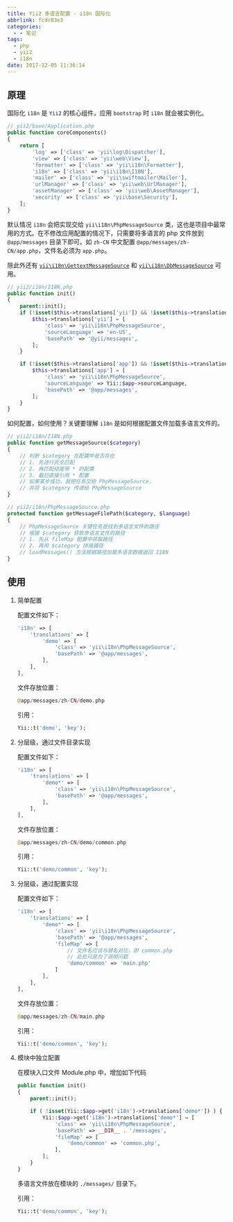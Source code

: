 ```yaml
---
title: Yii2 多语言配置 - i18n 国际化
abbrlink: fcdc83e3
categories:
  - - 笔记
tags:
  - php
  - yii2
  - i18n
date: 2017-12-05 11:36:14
---
```


## 原理

国际化 `i18n` 是 `Yii2` 的核心组件，应用 `bootstrap` 时 `i18n` 就会被实例化。

```php
// yii2/base/Application.php
public function coreComponents()
{
    return [
        'log' => ['class' => 'yii\log\Dispatcher'],
        'view' => ['class' => 'yii\web\View'],
        'formatter' => ['class' => 'yii\i18n\Formatter'],
        'i18n' => ['class' => 'yii\i18n\I18N'],
        'mailer' => ['class' => 'yii\swiftmailer\Mailer'],
        'urlManager' => ['class' => 'yii\web\UrlManager'],
        'assetManager' => ['class' => 'yii\web\AssetManager'],
        'security' => ['class' => 'yii\base\Security'],
    ];
}
```

默认情况 `i18n` 会把实现交给 `yii\i18n\PhpMessageSource` 类，这也是项目中最常用的方式。在不修改应用配置的情况下，只需要将多语言的 php 文件放到 `@app/messages` 目录下即可。如 `zh-CN` 中文配置 `@app/messages/zh-CN/app.php`，文件名必须为 `app.php`。
  
除此外还有 [`yii\i18n\GettextMessageSource`](http://www.yiichina.com/doc/api/2.0/yii-i18n-dbmessagesource) 和 [`yii\i18n\DbMessageSource`](http://www.yiichina.com/doc/api/2.0/yii-i18n-gettextmessagesource) 可用。

```php
// yii2/i18n/I18N.php
public function init()
{
    parent::init();
    if (!isset($this->translations['yii']) && !isset($this->translations['yii*'])) {
        $this->translations['yii'] = [
            'class' => 'yii\i18n\PhpMessageSource',
            'sourceLanguage' => 'en-US',
            'basePath' => '@yii/messages',
        ];
    }

    if (!isset($this->translations['app']) && !isset($this->translations['app*'])) {
        $this->translations['app'] = [
            'class' => 'yii\i18n\PhpMessageSource',
            'sourceLanguage' => Yii::$app->sourceLanguage,
            'basePath' => '@app/messages',
        ];
    }
}
```

如何配置，如何使用？关键要理解 `i18n` 是如何根据配置文件加载多语言文件的。

```php
// yii2/i18n/I18N.php
public function getMessageSource($category)
{
    // 判断 $category 在配置中是否存在
    // 1. 先进行完全匹配
    // 2. 再匹配结尾带 * 的配置
    // 3. 最后直接引用 * 配置
    // 如果某步成功，就把任务交给 PhpMessageSource，
    // 并将 $category 传递给 PhpMessageSource
}

// yii2/i18n/PhpMessageSource.php
protected function getMessageFilePath($category, $language)
{
    // PhpMessageSource 关键任务是找到多语言文件的路径
    // 根据 $category 获取多语言文件的路径
    // 1. 先从 fileMap 配置中获取路径
    // 2. 再用 $category 拼接路径
    // loadMessages() 方法根据路径加载多语言数据返回 I18N
}
```

## 使用

1. 简单配置

    配置文件如下：

    ```php
    'i18n' => [ 
        'translations' => [ 
            'demo' => [ 
                'class' => 'yii\i18n\PhpMessageSource', 
                'basePath' => '@app/messages',
            ],
        ],
    ], 
    ```

    文件存放位置：

    ```php
    @app/messages/zh-CN/demo.php
    ```

    引用：

    ```php
    Yii::t('demo', 'key');
    ```

2. 分层级，通过文件目录实现

    配置文件如下：

    ```php
    'i18n' => [ 
        'translations' => [ 
            'demo*' => [ 
                'class' => 'yii\i18n\PhpMessageSource', 
                'basePath' => '@app/messages',
            ],
        ],
    ], 
    ```

    文件存放位置：

    ```php
    @app/messages/zh-CN/demo/common.php
    ```

    引用：

    ```php
    Yii::t('demo/common', 'key');
    ```

3. 分层级，通过配置实现

    配置文件如下：

    ```php
    'i18n' => [ 
        'translations' => [ 
            'demo*' => [ 
                'class' => 'yii\i18n\PhpMessageSource', 
                'basePath' => '@app/messages',
                'fileMap' => [
                    // 文件名应该与键名对应，即 common.php
                    // 此处只是为了说明问题
                    'demo/common' => 'main.php'
                ]
            ],
        ],
    ], 
    ```

    文件存放位置：

    ```php
    @app/messages/zh-CN/main.php
    ```

    引用：

    ```php
    Yii::t('demo/common', 'key');
    ```

4. 模块中独立配置

    在模块入口文件 Module.php 中，增加如下代码

    ```php
    public function init()
    {
        parent::init();

        if ( !isset(Yii::$app->get('i18n')->translations['demo*']) ) {
            Yii::$app->get('i18n')->translations['demo*'] = [
                'class' => 'yii\i18n\PhpMessageSource', 
                'basePath' => __DIR__ . '/messages', 
                'fileMap' => [
                    'demo/common' => 'common.php',
                ],
            ];
        }
    }
    ```

    多语言文件放在模块的 `./messages/` 目录下。

    引用：

    ```php
    Yii::t('demo/common', 'key');
    ```

